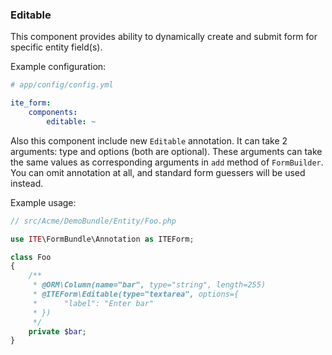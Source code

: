 ### Editable

This component provides ability to dynamically create and submit form for specific entity field(s).

Example configuration:

```yml
# app/config/config.yml

ite_form:
    components:
        editable: ~
```

Also this component include new `Editable` annotation. It can take 2 arguments: type and options (both are optional). These arguments can take the same values as corresponding arguments in `add` method of `FormBuilder`. You can omit annotation at all, and standard form guessers will be used instead.

Example usage:

```php
// src/Acme/DemoBundle/Entity/Foo.php

use ITE\FormBundle\Annotation as ITEForm;

class Foo
{
    /**
     * @ORM\Column(name="bar", type="string", length=255)
     * @ITEForm\Editable(type="textarea", options={
     *      "label": "Enter bar"
     * })
     */
    private $bar;
}
```